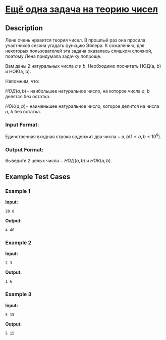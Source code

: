 # [Ещё одна задача на теорию чисел](link)

## Description

Лене очень нравится теория чисел. В прошлый раз она просила участников сезона угадать функцию Эйлера. К сожалению, для некоторых пользователей эта задача оказалась слишком сложной, поэтому Лена придумала задачку попроще. 

Вам даны 2 натуральных числа $a$ и $b$. Необходимо посчитать НОД(a, b) и НОК(a, b). 

Напомним, что:

$НОД(a, b) -$ наибольшее натуральное число, на которое числа $a$, $b$ делятся без остатка.  

$НОК(a, b) -$  наименьшее натуральное число, которое делится на числа $a$, $b$ без остатка.
### Input Format:

Единственная входная строка содержит два числа $-$ $a, b (1 \leq a, b \leq 10^{9})$.

### Output Format:

Выведите 2 целых числа $-$ $НОД(a, b)$ и $НОК(a, b)$.

## Example Test Cases

### Example 1

**Input:**
```
20 8

```

**Output:**
```
4 40

```

### Example 2

**Input:**
```
2 3

```

**Output:**
```
1 6

```

### Example 3

**Input:**
```
5 15

```

**Output:**
```
5 15

```

